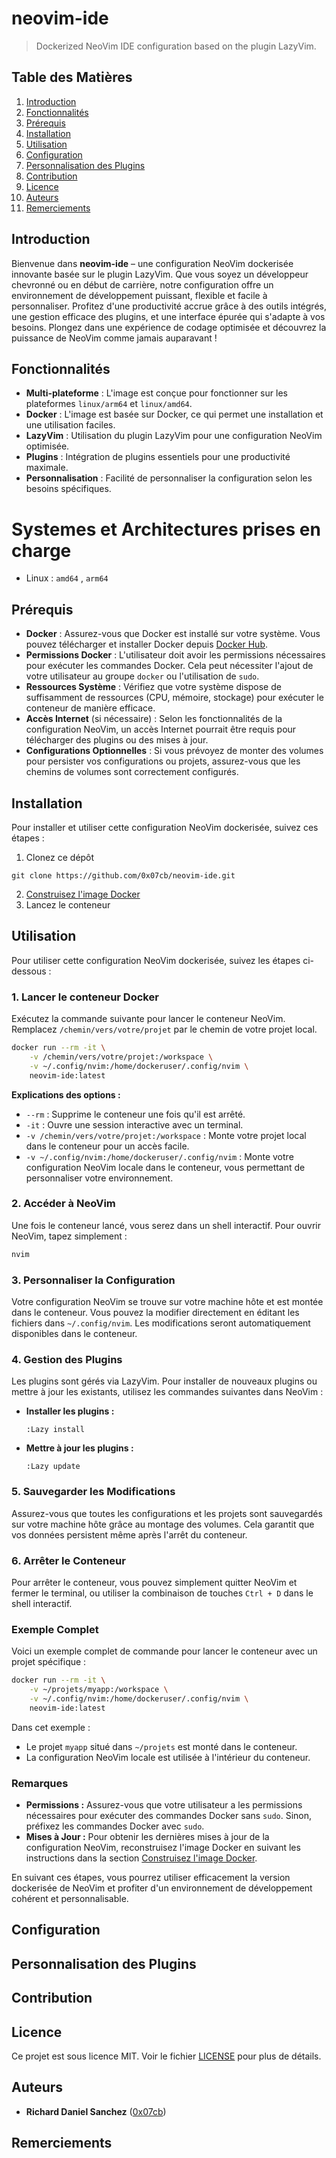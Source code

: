 # neovim-ide
> Dockerized NeoVim IDE configuration based on the plugin LazyVim.

## Table des Matières

1. [Introduction](#introduction)
2. [Fonctionnalités](#fonctionnalités)
3. [Prérequis](#prérequis)
4. [Installation](#installation)
5. [Utilisation](#utilisation)
6. [Configuration](#configuration)
7. [Personnalisation des Plugins](#personnalisation-des-plugins)
8. [Contribution](#contribution)
9. [Licence](#licence)
10. [Auteurs](#auteurs)
11. [Remerciements](#remerciements)

## Introduction

Bienvenue dans **neovim-ide** – une configuration NeoVim dockerisée innovante basée sur le plugin LazyVim. Que vous soyez un développeur chevronné ou en début de carrière, notre configuration offre un environnement de développement puissant, flexible et facile à personnaliser. Profitez d'une productivité accrue grâce à des outils intégrés, une gestion efficace des plugins, et une interface épurée qui s'adapte à vos besoins. Plongez dans une expérience de codage optimisée et découvrez la puissance de NeoVim comme jamais auparavant !

## Fonctionnalités

- **Multi-plateforme** : L'image est conçue pour fonctionner sur les plateformes `linux/arm64` et `linux/amd64`.
- **Docker** : L'image est basée sur Docker, ce qui permet une installation et une utilisation faciles.
- **LazyVim** : Utilisation du plugin LazyVim pour une configuration NeoVim optimisée.
- **Plugins** : Intégration de plugins essentiels pour une productivité maximale.
- **Personnalisation** : Facilité de personnaliser la configuration selon les besoins spécifiques.

# Systemes et Architectures prises en charge
- Linux : `amd64` , `arm64`

## Prérequis
- **Docker** : Assurez-vous que Docker est installé sur votre système. Vous pouvez télécharger et installer Docker depuis [Docker Hub](https://www.docker.com/get-started).
- **Permissions Docker** : L'utilisateur doit avoir les permissions nécessaires pour exécuter les commandes Docker. Cela peut nécessiter l'ajout de votre utilisateur au groupe `docker` ou l'utilisation de `sudo`.
- **Ressources Système** : Vérifiez que votre système dispose de suffisamment de ressources (CPU, mémoire, stockage) pour exécuter le conteneur de manière efficace.
- **Accès Internet** (si nécessaire) : Selon les fonctionnalités de la configuration NeoVim, un accès Internet pourrait être requis pour télécharger des plugins ou des mises à jour.
- **Configurations Optionnelles** : Si vous prévoyez de monter des volumes pour persister vos configurations ou projets, assurez-vous que les chemins de volumes sont correctement configurés.


## Installation

Pour installer et utiliser cette configuration NeoVim dockerisée, suivez ces étapes :

1. Clonez ce dépôt
```
git clone https://github.com/0x07cb/neovim-ide.git
```
2. [Construisez l'image Docker](DOCKER_BUILD.md)
3. Lancez le conteneur

## Utilisation

Pour utiliser cette configuration NeoVim dockerisée, suivez les étapes ci-dessous :

### 1. Lancer le conteneur Docker

Exécutez la commande suivante pour lancer le conteneur NeoVim. Remplacez `/chemin/vers/votre/projet` par le chemin de votre projet local.

```bash
docker run --rm -it \
    -v /chemin/vers/votre/projet:/workspace \
    -v ~/.config/nvim:/home/dockeruser/.config/nvim \
    neovim-ide:latest
```

**Explications des options :**
- `--rm` : Supprime le conteneur une fois qu'il est arrêté.
- `-it` : Ouvre une session interactive avec un terminal.
- `-v /chemin/vers/votre/projet:/workspace` : Monte votre projet local dans le conteneur pour un accès facile.
- `-v ~/.config/nvim:/home/dockeruser/.config/nvim` : Monte votre configuration NeoVim locale dans le conteneur, vous permettant de personnaliser votre environnement.

### 2. Accéder à NeoVim

Une fois le conteneur lancé, vous serez dans un shell interactif. Pour ouvrir NeoVim, tapez simplement :

```bash
nvim
```

### 3. Personnaliser la Configuration

Votre configuration NeoVim se trouve sur votre machine hôte et est montée dans le conteneur. Vous pouvez la modifier directement en éditant les fichiers dans `~/.config/nvim`. Les modifications seront automatiquement disponibles dans le conteneur.

### 4. Gestion des Plugins

Les plugins sont gérés via LazyVim. Pour installer de nouveaux plugins ou mettre à jour les existants, utilisez les commandes suivantes dans NeoVim :

- **Installer les plugins :**
  ```vim
  :Lazy install
  ```

- **Mettre à jour les plugins :**
  ```vim
  :Lazy update
  ```

### 5. Sauvegarder les Modifications

Assurez-vous que toutes les configurations et les projets sont sauvegardés sur votre machine hôte grâce au montage des volumes. Cela garantit que vos données persistent même après l'arrêt du conteneur.

### 6. Arrêter le Conteneur

Pour arrêter le conteneur, vous pouvez simplement quitter NeoVim et fermer le terminal, ou utiliser la combinaison de touches `Ctrl + D` dans le shell interactif.

### Exemple Complet

Voici un exemple complet de commande pour lancer le conteneur avec un projet spécifique :

```bash
docker run --rm -it \
    -v ~/projets/myapp:/workspace \
    -v ~/.config/nvim:/home/dockeruser/.config/nvim \
    neovim-ide:latest
```

Dans cet exemple :
- Le projet `myapp` situé dans `~/projets` est monté dans le conteneur.
- La configuration NeoVim locale est utilisée à l'intérieur du conteneur.

### Remarques

- **Permissions :** Assurez-vous que votre utilisateur a les permissions nécessaires pour exécuter des commandes Docker sans `sudo`. Sinon, préfixez les commandes Docker avec `sudo`.
- **Mises à Jour :** Pour obtenir les dernières mises à jour de la configuration NeoVim, reconstruisez l'image Docker en suivant les instructions dans la section [Construisez l'image Docker](DOCKER_BUILD.md).

En suivant ces étapes, vous pourrez utiliser efficacement la version dockerisée de NeoVim et profiter d'un environnement de développement cohérent et personnalisable.



## Configuration

## Personnalisation des Plugins

## Contribution

## Licence

Ce projet est sous licence MIT. Voir le fichier [LICENSE](LICENSE) pour plus de détails.

## Auteurs

- **Richard Daniel Sanchez** ([0x07cb](https://github.com/0x07cb))

## Remerciements

